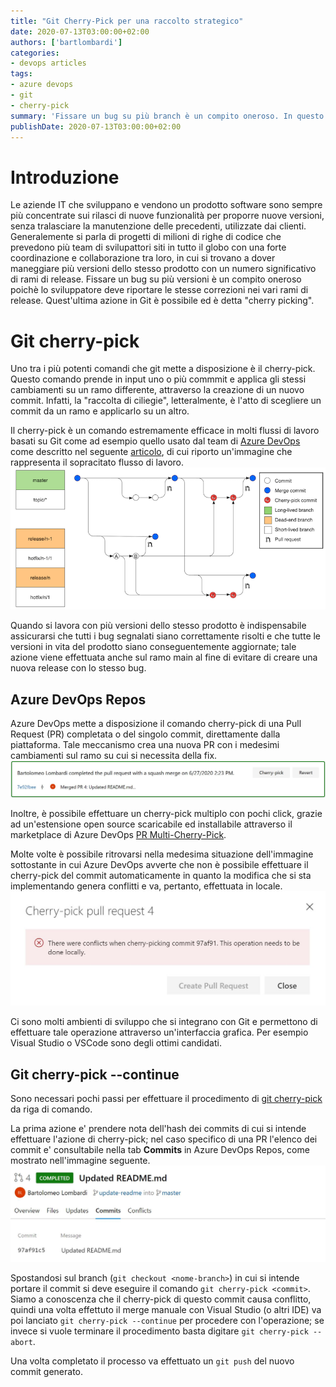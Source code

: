 ```yaml
---
title: "Git Cherry-Pick per una raccolto strategico"
date: 2020-07-13T03:00:00+02:00
authors: ['bartlombardi']
categories:
- devops articles
tags:
- azure devops
- git
- cherry-pick
summary: 'Fissare un bug su più branch è un compito oneroso. In questo articolo illustrero' il comando Git cherry-pick.'
publishDate: 2020-07-13T03:00:00+02:00
---
```


# Introduzione

Le aziende IT che sviluppano e vendono un prodotto software sono sempre più concentrate sui rilasci di nuove funzionalità per proporre nuove versioni, senza tralasciare la manutenzione delle precedenti, utilizzate dai clienti. 
Generalemente si parla di progetti di milioni di righe di codice che prevedono più team di svilupattori siti in tutto il globo con una forte coordinazione e collaborazione tra loro, in cui si trovano a dover maneggiare più versioni dello stesso prodotto con un numero significativo di rami di release.
Fissare un bug su più versioni è un compito oneroso poichè lo sviluppatore deve riportare le stesse correzioni nei vari rami di release. Quest'ultima azione in Git è possibile ed è detta "cherry picking".

# Git cherry-pick

Uno tra i più potenti comandi che git mette a disposizione è il cherry-pick. Questo comando prende in input uno o più commmit e applica gli stessi cambiamenti su un ramo differente, attraverso la creazione di un nuovo commit. Infatti, la "raccolta di ciliegie", letteralmente, è l'atto di scegliere un commit da un ramo e applicarlo su un altro. 

Il cherry-pick è un comando estremamente efficace in molti flussi di lavoro basati su Git come ad esempio quello usato dal team di [Azure DevOps](https://docs.microsoft.com/en-us/azure/devops/learn/devops-at-microsoft/release-flow) come descritto nel seguente [articolo](https://devblogs.microsoft.com/devops/improving-azure-devops-cherry-picking/), di cui riporto un'immagine che rappresenta il sopracitato flusso di lavoro.
![Cherry-Pick: flusso di rilascio](cherry-pick-workflow.jpg)

Quando si lavora con più versioni dello stesso prodotto è indispensabile assicurarsi che tutti i bug segnalati siano correttamente risolti e che tutte le versioni in vita del prodotto siano conseguentemente aggiornate; tale azione viene effettuata anche sul ramo main al fine di evitare di creare una nuova release con lo stesso bug.

## Azure DevOps Repos

Azure DevOps mette a disposizione il comando cherry-pick di una Pull Request (PR) completata o del singolo commit, direttamente dalla piattaforma. Tale meccanismo crea una nuova PR con i medesimi cambiamenti sul ramo su cui si necessita della fix.
![Cherry-Pick di una PR da Azure DevOps](azdo-cp.jpg)

Inoltre, è possibile effettuare un cherry-pick multiplo con pochi click, grazie ad un'estensione open source scaricabile ed installabile attraverso il marketplace di Azure DevOps [PR Multi-Cherry-Pick](https://github.com/microsoft/azure-repos-pr-multi-cherry-pick).

Molte volte è possibile ritrovarsi nella medesima situazione dell'immagine sottostante in cui Azure DevOps avverte che non è possibile effettuare il cherry-pick del commit automaticamente in quanto la modifica che si sta implementando genera conflitti e va, pertanto, effettuata in locale.
![Errore durante Cherry-Pick in Azure DevOps](azdo-cp-error.jpg)

Ci sono molti ambienti di sviluppo che si integrano con Git e permettono di effettuare tale operazione attraverso un'interfaccia grafica. Per esempio Visual Studio o VSCode sono degli ottimi candidati.

## Git cherry-pick --continue

Sono necessari pochi passi per effettuare il procedimento di [git cherry-pick](https://git-scm.com/docs/git-cherry-pick) da riga di comando. 

La prima azione e' prendere nota dell'hash dei commits di cui si intende effettuare l'azione di cherry-pick; nel caso specifico di una PR l'elenco dei commit e' consultabile nella tab **Commits** in Azure DevOps Repos, come mostrato nell'immagine seguente.
![Tabella dei commit di una PR in Azure DevOps](azdo-commits-tab.jpg)

Spostandosi sul branch (```git checkout <nome-branch>```) in cui si intende portare il commit si deve eseguire il comando ```git cherry-pick <commit>```. 
Siamo a conoscenza che il cherry-pick di questo commit causa conflitto, quindi una volta effettuto il merge manuale con Visual Studio (o altri IDE) va poi lanciato ```git cherry-pick --continue``` per procedere con l'operazione; se invece si vuole terminare il procedimento basta digitare ```git cherry-pick --abort```.

Una volta completato il processo va effettuato un ```git push``` del nuovo commit generato.